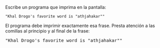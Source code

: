 
Escribe un programa que imprima en la pantalla:

```
"Khal Drogo's favorite word is "athjahakar""
```

El programa debe imprimir exactamente esa frase. Presta atención a las comillas al principio y al final de la frase:

<pre class='hexlet-basics-output'>
"Khal Drogo's favorite word is "athjahakar""
</pre>
